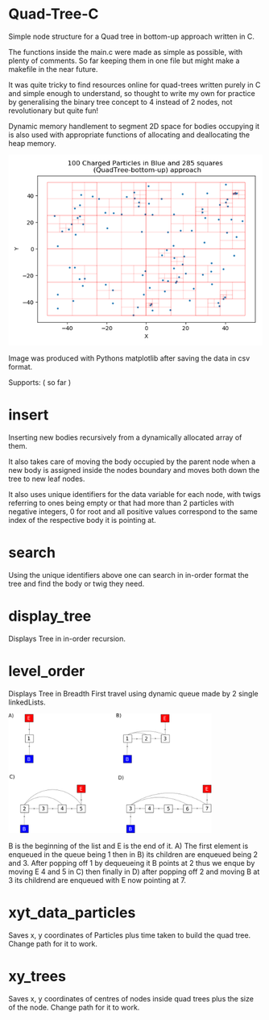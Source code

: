 # Quad-Tree-C
Simple node structure for a Quad tree in bottom-up approach written in C. 

The functions inside the main.c were made as simple as possible, with plenty of comments. So far keeping them in one file but might make a makefile in the near future. 

It was quite tricky to find resources online for quad-trees written purely in C and simple enough to understand, so thought to write my own for practice by generalising the binary tree concept to 4 instead of 2 nodes, not revolutionary but quite fun!

Dynamic memory handlement to segment 2D space for bodies occupying it is also used with appropriate functions of allocating and deallocating the heap memory.

![100_particles_bottomup_Quad_Tree](https://github.com/AlbesK/Quad-Tree-C/blob/master/100_particles_bottomup_Quad_Tree.png)

Image was produced with Pythons matplotlib after saving the data in csv format.

Supports: ( so far )

# insert
Inserting new bodies recursively from a dynamically allocated array of them. 

It also takes care of moving the body occupied by the parent node when a new body is assigned inside the nodes boundary and moves both down the tree to new leaf nodes.

It also uses unique identifiers for the data variable for each node, with twigs referring to ones being empty or that had more than 2 particles with negative integers, 0 for root and all positive values correspond to the same index of the respective body it is pointing at.

# search

Using the unique identifiers above one can search in in-order format the tree and find the body or twig they need.

# display_tree

Displays Tree in in-order recursion.

# level_order

Displays Tree in Breadth First travel using dynamic queue made by 2 single linkedLists.

<img src="https://github.com/AlbesK/Quad-Tree-C/blob/master/queue.png" alt="queue" width="80%"/>


B is the beginning of the list and E is the end of it. A) The first element is enqueued in the queue being 1 then in B) its children are enqueued being 2 and 3. After popping off 1 by dequeueing it B points at 2 thus we enque by moving E 4 and 5 in C) then finally in D) after popping off 2 and moving B at 3 its childrend are enqueued with E now pointing at 7.

# xyt_data_particles

Saves x, y coordinates of Particles plus time taken to build the quad tree. Change path for it to work.

# xy_trees

Saves x, y coordinates of centres of nodes inside quad trees plus the size of the node. Change path for it to work.

